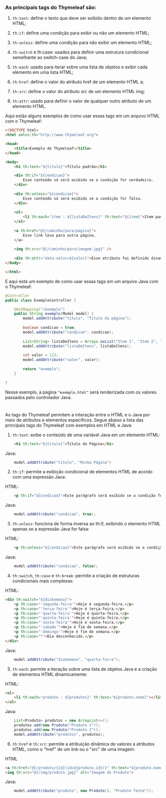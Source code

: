 ### As principais tags do Thymeleaf são:

1. `th:text`: define o texto que deve ser exibido dentro de um elemento HTML;

2. `th:if`: define uma condição para exibir ou não um elemento HTML;

3. `th:unless`: define uma condição para não exibir um elemento HTML;

4. `th:switch` e th:case: usados para definir uma estrutura condicional semelhante ao switch-case do Java;

5. `th:each`: usado para iterar sobre uma lista de objetos e exibir cada elemento em uma lista HTML;

6. `th:href`: define o valor do atributo href de um elemento HTML a;

7. `th:src`: define o valor do atributo src de um elemento HTML img;

8. `th:attr`: usado para definir o valor de qualquer outro atributo de um elemento HTML.

Aqui estão alguns exemplos de como usar essas tags em um arquivo HTML com o Thymeleaf:

```html
<!DOCTYPE html>
<html xmlns:th="http://www.thymeleaf.org">

<head>
    <title>Exemplo de Thymeleaf</title>
</head>

<body>
    <h1 th:text="${titulo}">Título padrão</h1>

    <div th:if="${condicao}">
        Esse conteúdo só será exibido se a condição for verdadeira.
    </div>
    
    <div th:unless="${condicao}">
        Esse conteúdo só será exibido se a condição for falsa.
    </div>
    
    <ul>
        <li th:each="item : ${listaDeItens}" th:text="${item}">Item padrão</li>
    </ul>
    
    <a th:href="@{/caminho/para/pagina}">
        Esse link leva para outra página.
    </a>
    
    <img th:src="@{/caminho/para/imagem.jpg}" />
    
    <div th:attr="data-valor=${valor}">Esse atributo foi definido dinamicamente.</div>
</body>

</html>
```


E aqui está um exemplo de como usar essas tags em um arquivo Java com o Thymeleaf:

```java
@Controller
public class ExemploController {

    @GetMapping("/exemplo")
    public String exemplo(Model model) {
        model.addAttribute("titulo", "Título da página");
        
        boolean condicao = true;
        model.addAttribute("condicao", condicao);
        
        List<String> listaDeItens = Arrays.asList("Item 1", "Item 2", "Item 3");
        model.addAttribute("listaDeItens", listaDeItens);
        
        int valor = 123;
        model.addAttribute("valor", valor);
        
        return "exemplo";
    }

}
```

Nesse exemplo, a página `"exemplo.html"` será renderizada com os valores passados pelo controlador Java.

#
#

As tags do Thymeleaf permitem a interação entre o HTML e o Java por meio de atributos e elementos específicos. Segue abaixo a lista das principais tags do Thymeleaf com exemplos em HTML e Java:

1. `th:text`: exibe o conteúdo de uma variável Java em um elemento HTML:

```html
    <h1 th:text="${titulo}">Título da Página</h1>
```
Java:
```java
    model.addAttribute("titulo", "Minha Página")
```

2. `th:if`: permite a exibição condicional de elementos HTML de acordo com uma expressão Java:

HTML:
```html
    <p th:if="${condicao}">Este parágrafo será exibido se a condição for verdadeira.</p>
```
Java:
```java
    model.addAttribute("condicao", true);
```
3. `th:unless`: funciona de forma inversa ao th:if, exibindo o elemento HTML apenas se a expressão Java for falsa:

HTML:
```html
    <p th:unless="${condicao}">Este parágrafo será exibido se a condição for falsa.</p>
```
Java:
```java
    model.addAttribute("condicao", false);
```
4. `th:switch`, `th:case` e `th:break`: permite a criação de estruturas condicionais mais complexas:

HTML:
```html
<div th:switch="${diaSemana}">
    <p th:case="'segunda-feira'">Hoje é segunda-feira.</p>
    <p th:case="'terça-feira'">Hoje é terça-feira.</p>
    <p th:case="'quarta-feira'">Hoje é quarta-feira.</p>
    <p th:case="'quinta-feira'">Hoje é quinta-feira.</p>
    <p th:case="'sexta-feira'">Hoje é sexta-feira.</p>
    <p th:case="'sabado'">Hoje é fim de semana.</p>
    <p th:case="'domingo'">Hoje é fim de semana.</p>
    <p th:case="*">Dia desconhecido.</p>
</div>
```

Java:
```java
    model.addAttribute("diaSemana", "quarta-feira");
```
5. `th:each`: permite a iteração sobre uma lista de objetos Java e a criação de elementos HTML dinamicamente:

HTML:
```html
<ul>
    <li th:each="produto : ${produtos}" th:text="${produto.nome}"></li>
</ul>
```
Java:
```Java
    List<Produto> produtos = new ArrayList<>();
    produtos.add(new Produto("Produto 1"));
    produtos.add(new Produto("Produto 2"));
    model.addAttribute("produtos", produtos);
```

6. `th:href` e `th:src`: permite a atribuição dinâmica de valores a atributos HTML, como o "href" de um link ou o "src" de uma imagem:

HTML
```html
<a th:href="@{/produto/{id}(id=${produto.id})}" th:text="${produto.nome}"></a>
<img th:src="@{/img/produto.jpg}" alt="Imagem do Produto">
```
Java:
```java
    model.addAttribute("produto", new Produto(1, "Produto Teste"));
```
